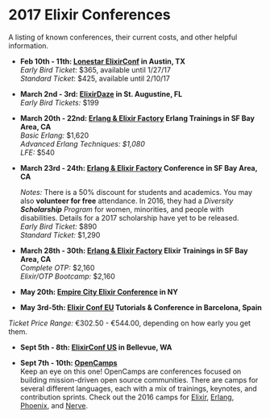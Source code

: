 # 2017 Elixir Conferences
A listing of known conferences, their current costs, and other helpful information.

*   **Feb 10th - 11th: [Lonestar ElixirConf](http://lonestarelixir.com/) in Austin, TX**  
    _Early Bird Ticket_: $365, available until 1/27/17  
    _Standard Ticket_: $425, available until 2/10/17

*   **March 2nd - 3rd: [ElixirDaze](http://www.elixirdaze.com/) in St. Augustine, FL**  
    _Early Bird Tickets:_ $199

*   **March 20th - 22nd: [Erlang & Elixir Factory](http://www.erlangelixir.com/) Erlang Trainings in SF Bay Area, CA**  
    _Basic Erlang:_ $1,620  
    _Advanced Erlang Techniques: $1,080  
    LFE:_ $540

*   **March 23rd - 24th: [Erlang & Elixir Factory](http://www.erlangelixir.com/) Conference in SF Bay Area, CA**

    _Notes:_ There is a 50% discount for students and academics. You may also **volunteer for free** attendance. In 2016, they had a _Diversity **Scholarship** Program_ for women, minorities, and people with disabilities. Details for a 2017 scholarship have yet to be released.  
    _Early Bird Ticket:_ $890  
    _Standard Ticket:_ $1,290

*   **March 28th - 30th: [Erlang & Elixir Factory](http://www.erlangelixir.com/) Elixir Trainings in SF Bay Area, CA**  
    _Complete OTP:_ $2,160  
    _Elixir/OTP Bootcamp:_ $2,160

*   **May 20th: [Empire City Elixir Conference](http://empex.co/) in NY**

*   **May 3rd-5th: [Elixir Conf EU](http://www.elixirconf.eu/) Tutorials & Conference in Barcelona, Spain**

  _Ticket Price Range:_ €302.50  - €544.00, depending on how early you get them.

*   **Sept 5th - 8th: [ElixirConf US](https://elixirconf.com/) in Bellevue, WA**

*   **Sept 7th - 10th: [OpenCamps](http://opencamps.org/)**  
    Keep an eye on this one! OpenCamps are conferences focused on building mission-driven open source communities. There are camps for several different languages, each with a mix of trainings, keynotes, and contribution sprints. Check out the 2016 camps for [Elixir](http://elixircamp.io/), [Erlang](http://erlang.camp/), [Phoenix](http://nyc.phoenix.camp/), and [Nerve](http://nerves.camp/).
